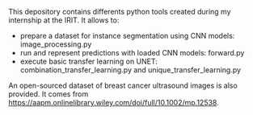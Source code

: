 This depository contains differents python tools created during my internship at the IRIT. It allows to:
- prepare a dataset for instance segmentation using CNN models: image_processing.py
- run and represent predictions with loaded CNN models: forward.py
- execute basic transfer learning on UNET: combination_transfer_learning.py and unique_transfer_learning.py

An open-sourced dataset of breast cancer ultrasound images is also provided. It comes from https://aapm.onlinelibrary.wiley.com/doi/full/10.1002/mp.12538. 
